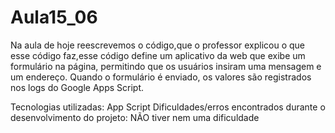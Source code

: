 # Aula15_06

Na aula de hoje reescrevemos o código,que o professor explicou o que esse código faz,esse código define um aplicativo da web que exibe um formulário na página, permitindo que os usuários insiram uma mensagem e um endereço. Quando o formulário é enviado, os valores são registrados nos logs do Google Apps Script.

Tecnologias utilizadas: App Script
Dificuldades/erros encontrados durante o desenvolvimento do projeto: NÃO tiver nem uma dificuldade 
